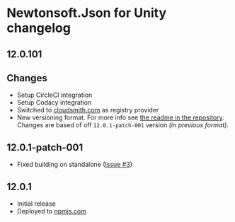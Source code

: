 # Newtonsoft.Json for Unity changelog

## 12.0.101

## Changes

- Setup CircleCI integration
- Setup Codacy integration
- Switched to [cloudsmith.com][cloudsmith-url] as registry provider
- New versioning format. For more info see [the readme in the repository][readme-url]. Changes are based of off `12.0.1-patch-001` version _(in previous format)._

## 12.0.1-patch-001

- Fixed building on standalone ([Issue #3][issue3])

## 12.0.1

- Initial release
- Deployed to [npmjs.com][npm-url]

[readme-url]: https://github.com/jilleJr/Newtonsoft.Json-for-Unity#readme
[cloudsmith-url]: https://cloudsmith.io/~jillejr/repos/newtonsoft-json-for-unity
[npm-url]: https://www.npmjs.com/package/jillejr.newtonsoft.json-for-unity
[issue3]: https://github.com/jilleJr/Newtonsoft.Json-for-Unity/issues/3
